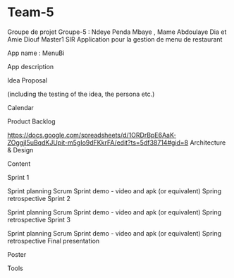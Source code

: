 # Team-5
Groupe de projet 
Groupe-5 :  Ndeye Penda Mbaye  , Mame Abdoulaye Dia et Amie Diouf  Master1 SIR
Application pour la gestion de menu de restaurant

App name
:
MenuBi

App description

Idea Proposal

(including the testing of the idea, the persona etc.)

Calendar

Product Backlog

https://docs.google.com/spreadsheets/d/1ORDrBpE6AaK-ZOggjI5uBqdKJUpit-m5gIo9dFKkrFA/edit?ts=5df38714#gid=8
Architecture & Design

Content

Sprint 1

Sprint planning
Scrum
Sprint demo - video and apk (or equivalent)
Spring retrospective
Sprint 2

Sprint planning
Scrum
Sprint demo - video and apk (or equivalent)
Spring retrospective
Sprint 3

Sprint planning
Scrum
Sprint demo - video and apk (or equivalent)
Spring retrospective
Final presentation

Poster

Tools
